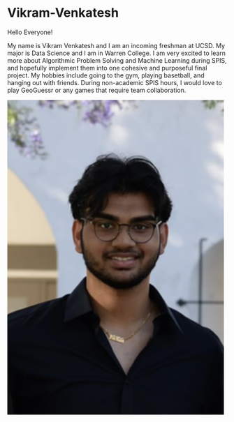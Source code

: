# Vikram-Venkatesh

Hello Everyone!

My name is Vikram Venkatesh and I am an incoming freshman at UCSD. My major is Data Science and I am in Warren College. I am very excited to learn more about Algorithmic Problem Solving and Machine Learning during SPIS, and hopefully implement them into one cohesive and purposeful final project. My hobbies include going to the gym, playing basetball, and hanging out with friends. During non-academic SPIS hours, I would love to play GeoGuessr or any games that require team collaboration.

![me](VikramV.jpg)
